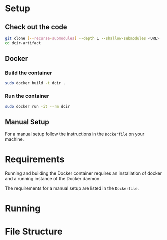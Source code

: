# Setup

## Check out the code
```sh
git clone [--recurse-submodules] --depth 1 --shallow-submodules <URL>
cd dcir-artifact
```

## Docker
### Build the container
```sh
sudo docker build -t dcir .
```
### Run the container
```sh
sudo docker run -it --rm dcir
```

## Manual Setup
For a manual setup follow the instructions in the `Dockerfile` on your machine.

# Requirements
Running and building the Docker container requires an installation of docker
and a running instance of the Docker daemon.

The requirements for a manual setup are listed in the `Dockerfile`.

# Running

# File Structure
